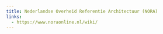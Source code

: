 ```yaml
---
title: Nederlandse Overheid Referentie Architectuur (NORA)
links:
  - https://www.noraonline.nl/wiki/
---
```

